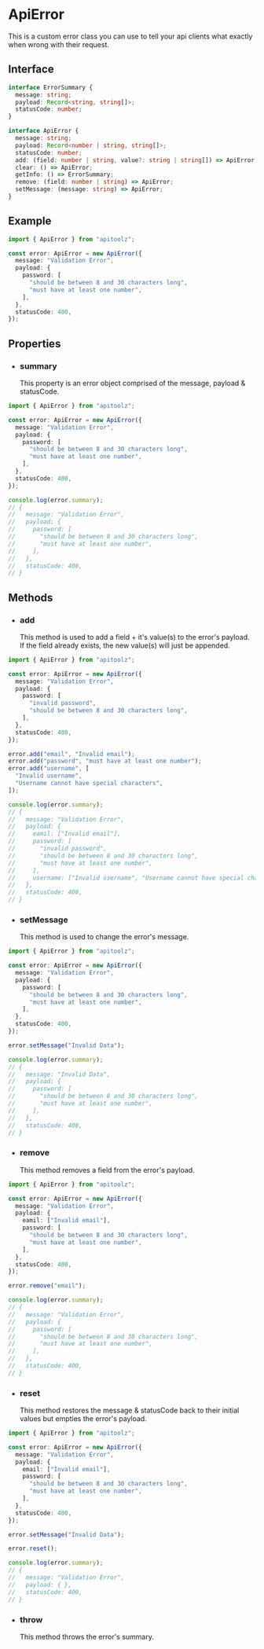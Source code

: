# ApiError

This is a custom error class you can use to tell your api clients what exactly when wrong with their request.

## Interface

```ts
interface ErrorSummary {
  message: string;
  payload: Record<string, string[]>;
  statusCode: number;
}

interface ApiError {
  message: string;
  payload: Record<number | string, string[]>;
  statusCode: number;
  add: (field: number | string, value?: string | string[]) => ApiError;
  clear: () => ApiError;
  getInfo: () => ErrorSummary;
  remove: (field: number | string) => ApiError;
  setMessage: (message: string) => ApiError;
}
```

## Example

```ts
import { ApiError } from "apitoolz";

const error: ApiError = new ApiError({
  message: "Validation Error",
  payload: {
    password: [
      "should be between 8 and 30 characters long",
      "must have at least one number",
    ],
  },
  statusCode: 400,
});
```

## Properties

- ### summary

  This property is an error object comprised of the message, payload & statusCode.

```ts
import { ApiError } from "apitoolz";

const error: ApiError = new ApiError({
  message: "Validation Error",
  payload: {
    password: [
      "should be between 8 and 30 characters long",
      "must have at least one number",
    ],
  },
  statusCode: 400,
});

console.log(error.summary);
// {
//   message: "Validation Error",
//   payload: {
//     password: [
//       "should be between 8 and 30 characters long",
//       "must have at least one number",
//     ],
//   },
//   statusCode: 400,
// }
```

## Methods

- ### add

  This method is used to add a field + it's value(s) to the error's payload. If the field already exists, the new value(s) will just be appended.

```ts
import { ApiError } from "apitoolz";

const error: ApiError = new ApiError({
  message: "Validation Error",
  payload: {
    password: [
      "invalid password",
      "should be between 8 and 30 characters long",
    ],
  },
  statusCode: 400,
});

error.add("email", "Invalid email");
error.add("password", "must have at least one number");
error.add("username", [
  "Invalid username",
  "Username cannot have special characters",
]);

console.log(error.summary);
// {
//   message: "Validation Error",
//   payload: {
//     eamil: ["Invalid email"],
//     password: [
//       "invalid password",
//       "should be between 8 and 30 characters long",
//       "must have at least one number",
//     ],
//     username: ["Invalid username", "Username cannot have special characters"],
//   },
//   statusCode: 400,
// }
```

- ### setMessage

  This method is used to change the error's message.

```ts
import { ApiError } from "apitoolz";

const error: ApiError = new ApiError({
  message: "Validation Error",
  payload: {
    password: [
      "should be between 8 and 30 characters long",
      "must have at least one number",
    ],
  },
  statusCode: 400,
});

error.setMessage("Invalid Data");

console.log(error.summary);
// {
//   message: "Invalid Data",
//   payload: {
//     password: [
//       "should be between 8 and 30 characters long",
//       "must have at least one number",
//     ],
//   },
//   statusCode: 400,
// }
```

- ### remove

  This method removes a field from the error's payload.

```ts
import { ApiError } from "apitoolz";

const error: ApiError = new ApiError({
  message: "Validation Error",
  payload: {
    eamil: ["Invalid email"],
    password: [
      "should be between 8 and 30 characters long",
      "must have at least one number",
    ],
  },
  statusCode: 400,
});

error.remove("email");

console.log(error.summary);
// {
//   message: "Validation Error",
//   payload: {
//     password: [
//       "should be between 8 and 30 characters long",
//       "must have at least one number",
//     ],
//   },
//   statusCode: 400,
// }
```

- ### reset

  This method restores the message & statusCode back to their initial values but empties the error's payload.

```ts
import { ApiError } from "apitoolz";

const error: ApiError = new ApiError({
  message: "Validation Error",
  payload: {
    email: ["Invalid email"],
    password: [
      "should be between 8 and 30 characters long",
      "must have at least one number",
    ],
  },
  statusCode: 400,
});

error.setMessage("Invalid Data");

error.reset();

console.log(error.summary);
// {
//   message: "Validation Error",
//   payload: { },
//   statusCode: 400,
// }
```

- ### throw

  This method throws the error's summary.
